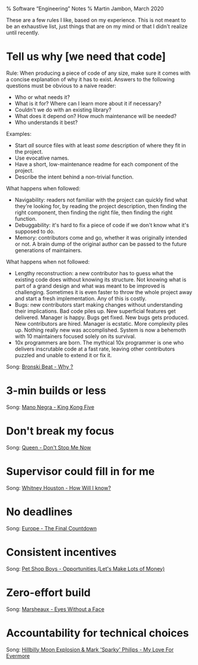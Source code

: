% Software “Engineering” Notes
% Martin Jambon, March 2020

These are a few rules I like, based on my experience. This is not
meant to be an exhaustive list, just things that are on my mind or that
I didn't realize until recently.

<!-- toc -->

Tell us why [we need that code]
==

Rule: When producing a piece of code of any size, make sure it
comes with a concise explanation of why it has to exist. Answers to
the following questions must be obvious to a naive reader:

* Who or what needs it?
* What is it for? Where can I learn more about it if necessary?
* Couldn't we do with an existing library?
* What does it depend on? How much maintenance will be needed?
* Who understands it best?

Examples:

* Start _all_ source files with at least _some_ description of
  where they fit in the project.
* Use evocative names.
* Have a short, low-maintenance readme for each component of the
  project.
* Describe the intent behind a non-trivial function.

What happens when followed:

* Navigability: readers not familiar with the project can quickly find
  what they're looking for, by reading the project description, then
  finding the right component, then finding the right file, then
  finding the right function.
* Debuggability: it's hard to fix a piece of code if we don't know
  what it's supposed to do.
* Memory: contributors come and go, whether it was originally intended
  or not. A brain dump of the original author can be passed to the
  future generations of maintainers.

What happens when not followed:

* Lengthy reconstruction: a new contributor has to guess what the
  existing code does without knowing its structure. Not knowing what
  is part of a grand design and what was meant to be improved
  is challenging. Sometimes it is even faster to throw the
  whole project away and start a fresh implementation. Any of this is
  costly.
* Bugs: new contributors start making changes without understanding
  their implications. Bad code piles up. New superficial features get
  delivered. Manager is happy. Bugs get fixed. New bugs gets
  produced. New contributors are hired. Manager is ecstatic. More
  complexity piles up. Nothing really new was accomplished. System is now
  a behemoth with 10 maintainers focused solely on its survival.
* 10x programmers are born. The mythical 10x programmer is one who
  delivers inscrutable code at a fast rate, leaving other contributors
  puzzled and unable to extend it or fix it.

Song: [Bronski Beat - Why ?](https://www.youtube.com/watch?v=H3LbzjFJdSA)

3-min builds or less
==

Song: [Mano Negra - King Kong Five](https://www.youtube.com/watch?v=HdqCk2MnKQk)

Don't break my focus
==

Song: [Queen - Don't Stop Me Now](https://www.youtube.com/watch?v=HgzGwKwLmgM)

Supervisor could fill in for me
==

Song: [Whitney Houston - How Will I know?]()

No deadlines
==

Song: [Europe - The Final Countdown](https://www.youtube.com/watch?v=9jK-NcRmVcw)

Consistent incentives
==

Song: [Pet Shop Boys - Opportunities (Let's Make Lots of Money)](https://www.youtube.com/watch?v=PyeWRd7ZEBs)

Zero-effort build
==

Song: [Marsheaux - Eyes Without a Face](https://www.youtube.com/watch?v=cCDorntnIYw)

Accountability for technical choices
==

Song: [Hillbilly Moon Explosion & Mark 'Sparky' Philips - My Love For Evermore](https://www.youtube.com/watch?v=G228uZgAD0c)
